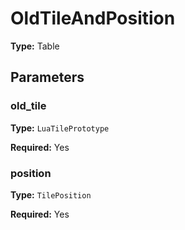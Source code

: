 # OldTileAndPosition

**Type:** Table

## Parameters

### old_tile

**Type:** `LuaTilePrototype`

**Required:** Yes

### position

**Type:** `TilePosition`

**Required:** Yes

